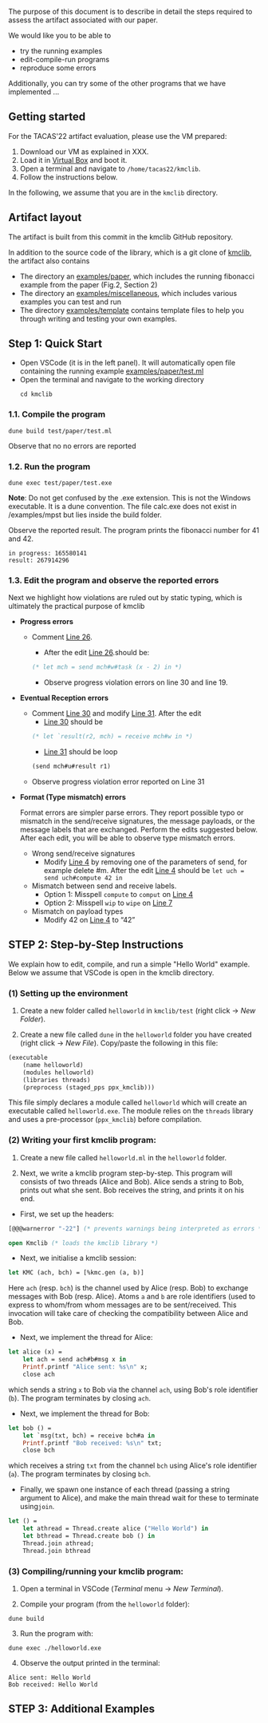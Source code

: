The purpose of this document is to describe in detail the steps required to assess the artifact associated with our paper.
 
We would like you to be able to
 
* try the running examples 
* edit-compile-run programs
* reproduce some errors
 
Additionally, you can try some of the other programs that we have implemented ...
 
## Getting started
 
For the TACAS'22 artifact evaluation, please use the VM prepared:
 
1. Download our VM as explained in XXX.
2. Load it in [Virtual Box](https://www.virtualbox.org/) and boot it.
3. Open a terminal and navigate to `/home/tacas22/kmclib`.
4. Follow the instructions below.
 
In the following, we assume that you are in the `kmclib` directory.
## Artifact layout
The artifact is built from this commit in the kmclib GitHub repository.
 
In addition to the source code of the library, which is a git clone of [kmclib](https://github.com/keigoi/kmclib/),
the artifact also contains
* The directory an [examples/paper](examples/paper), which includes the running fibonacci example from the paper (Fig.2, Section 2)
* The directory an [examples/miscellaneous](examples/miscellaneous), which includes various examples you can test and run
* The directory [examples/template](examples/template) contains template files to help you through writing and testing your own examples.
 
## Step 1: Quick Start 
 
* Open VSCode (it is in the left panel).
It will automatically open file containing the running example [examples/paper/test.ml](kmclib/test/paper/test.ml)
* Open the terminal and navigate to the working directory
   ```
   cd kmclib
   ```
### 1.1. **Compile** the program
```
dune build test/paper/test.ml
```  
Observe that no no errors are reported
### 1.2. **Run** the program
```
dune exec test/paper/test.exe
```
__Note__: Do not get confused by the .exe extension. This is not the Windows executable. It is a dune convention. The file calc.exe does not exist in /examples/mpst but lies inside the build folder.

Observe the reported result.
The program prints the fibonacci number for 41 and 42.
```
in progress: 165580141
result: 267914296
```
### 1.3. **Edit** the program and observe the reported errors
Next we highlight how violations are ruled out by static typing, which is ultimately the practical purpose of kmclib
* **Progress errors**
   * Comment [Line 26](https://github.com/keigoi/kmclib/blob/55a9baa11db02931cbee2983f11cb836bb31ea0c/test/paper/test.ml#L26).   
  
       - After the edit [Line 26](https://github.com/keigoi/kmclib/blob/55a9baa11db02931cbee2983f11cb836bb31ea0c/test/paper/test.ml#L26).should be: 
       ```ocaml 
       (* let mch = send mch#w#task (x - 2) in *)
       ```
       - Observe progress violation errors on line 30 and line 19.
* **Eventual Reception errors**
   * Comment [Line 30](https://github.com/keigoi/kmclib/blob/55a9baa11db02931cbee2983f11cb836bb31ea0c/test/paper/test.ml#L30) and modify [Line 31](https://github.com/keigoi/kmclib/blob/55a9baa11db02931cbee2983f11cb836bb31ea0c/test/paper/test.ml#L31). After the edit
       - [Line 30](https://github.com/keigoi/kmclib/blob/55a9baa11db02931cbee2983f11cb836bb31ea0c/test/paper/test.ml#L30) should be 
       ```ocaml 
       (* let `result(r2, mch) = receive mch#w in *)
       ```
       - [Line 31](https://github.com/keigoi/kmclib/blob/55a9baa11db02931cbee2983f11cb836bb31ea0c/test/paper/test.ml#L31) should be loop
       ```ocaml 
       (send mch#u#result r1)
       ```
   * Observe progress violation error reported on Line 31
* **Format (Type mismatch) errors**
 
   Format errors are simpler parse errors. They report possible typo or mismatch in the send/receive signatures, the message payloads, or the message labels that are exchanged. Perform the edits suggested below. After each edit, you will be able to observe type mismatch errors.
 
   * Wrong send/receive signatures
       - Modify [Line 4](https://github.com/keigoi/kmclib/blob/55a9baa11db02931cbee2983f11cb836bb31ea0c/test/paper/test.ml#L4) by removing one of the parameters of send, for example delete #m. After the edit [Line 4](https://github.com/keigoi/kmclib/blob/55a9baa11db02931cbee2983f11cb836bb31ea0c/test/paper/test.ml#L4) should be `let uch = send uch#compute 42 in`
   * Mismatch between send and receive labels.
       - Option 1: Misspell `compute` to `comput` on [Line 4](https://github.com/keigoi/kmclib/blob/55a9baa11db02931cbee2983f11cb836bb31ea0c/test/paper/test.ml#L4)
       - Option 2:  Misspell `wip` to `wipe` on [Line 7](https://github.com/keigoi/kmclib/blob/55a9baa11db02931cbee2983f11cb836bb31ea0c/test/paper/test.ml#L7)
   * Mismatch on payload types
       - Modify 42 on [Line 4](https://github.com/keigoi/kmclib/blob/55a9baa11db02931cbee2983f11cb836bb31ea0c/test/paper/test.ml#L4) to “42”
 

## STEP 2: Step-by-Step Instructions

We explain how to edit, compile, and run a simple "Hello World"
example. Below we assume that VSCode is open in the kmclib directory.


### (1) Setting up the environment

1. Create a new folder called `helloworld` in `kmclib/test` (right
click -> *New Folder*).

2. Create a new file called `dune` in the `helloworld` folder you have
 created (right click -> *New File*). Copy/paste the following in this
 file:
```ocaml
(executable
    (name helloworld)
    (modules helloworld)
    (libraries threads)
    (preprocess (staged_pps ppx_kmclib)))
```

This file simply declares a module called `helloworld` which will
create an executable called `helloworld.exe`. The module relies on the
`threads` library and uses a pre-processor (`ppx_kmclib`) before
compilation.

### (2) Writing your first kmclib program:

1. Create a new file called `helloworld.ml` in the `helloworld` folder.

2. Next, we write a kmclib program step-by-step. This program will
consists of two threads (Alice and Bob). Alice sends a string to
Bob, prints out what she sent. Bob receives the string, and prints
it on his end.

* First, we set up the headers:
```ocaml
[@@@warnerror "-22"] (* prevents warnings being interpreted as errors *)

open Kmclib (* loads the kmclib library *)
```

* Next, we initialise a kmclib session:
```ocaml
let KMC (ach, bch) = [%kmc.gen (a, b)]
```

Here `ach` (resp. `bch`) is the channel used by Alice (resp. Bob) to
exchange messages with Bob (resp. Alice). Atoms `a` and `b` are role
identifiers (used to express to whom/from whom messages are to be
sent/received. This invocation will take care of checking the
compatibility between Alice and Bob.

* Next, we implement the thread for Alice:
```ocaml
let alice (x) =
    let ach = send ach#b#msg x in
    Printf.printf "Alice sent: %s\n" x;
    close ach
```

which sends a string `x` to Bob via the channel `ach`, using Bob's
role identifier (`b`). The program terminates by closing `ach`.

* Next, we implement the thread for Bob:
```ocaml
let bob () =
    let `msg(txt, bch) = receive bch#a in
    Printf.printf "Bob received: %s\n" txt;
    close bch
```

which receives a string `txt` from the channel `bch` using Alice's
role identifier (`a`). The program terminates by closing `bch`.


* Finally, we spawn one instance of each thread (passing a string
argument to Alice), and make the main thread wait for these to
terminate using`join`.

```ocaml
let () =
    let athread = Thread.create alice ("Hello World") in
    let bthread = Thread.create bob () in
    Thread.join athread;
    Thread.join bthread
```

### (3) Compiling/running your kmclib program:

1. Open a terminal in VSCode (*Terminal* menu -> *New Terminal*).

2. Compile your program (from the `helloworld` folder):
```
dune build
```

3. Run the program with:
```
dune exec ./helloworld.exe
```

4. Observe the output printed in the terminal:
```
Alice sent: Hello World
Bob received: Hello World
```
## STEP 3: Additional Examples
 